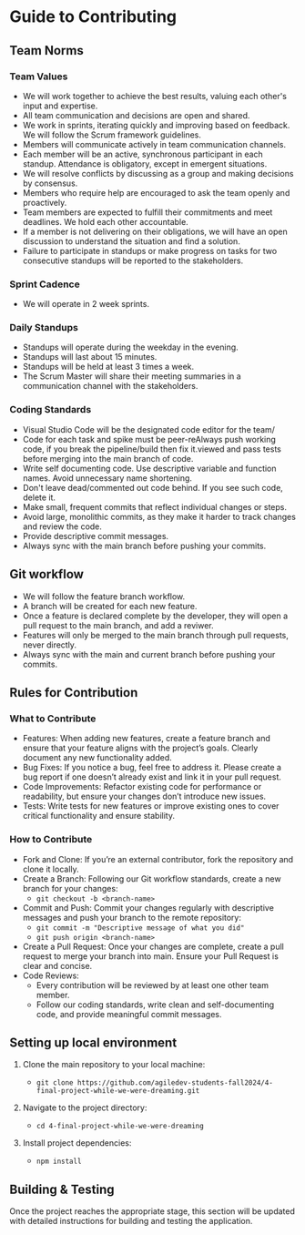 # Guide to Contributing

## Team Norms

### Team Values

* We will work together to achieve the best results, valuing each other's input and expertise.
* All team communication and decisions are open and shared.
* We work in sprints, iterating quickly and improving based on feedback. We will follow the Scrum framework guidelines.
* Members will communicate actively in team communication channels.
* Each member will be an active, synchronous participant in each standup. Attendance is obligatory, except in emergent situations.
* We will resolve conflicts by discussing as a group and making decisions by consensus.
* Members who require help are encouraged to ask the team openly and proactively.
* Team members are expected to fulfill their commitments and meet deadlines. We hold each other accountable.
* If a member is not delivering on their obligations, we will have an open discussion to understand the situation and find a solution.
* Failure to participate in standups or make progress on tasks for two consecutive standups will be reported to the stakeholders.

### Sprint Cadence

* We will operate in 2 week sprints.

### Daily Standups

* Standups will operate during the weekday in the evening.
* Standups will last about 15 minutes.
* Standups will be held at least 3 times a week.
* The Scrum Master will share their meeting summaries in a communication channel with the stakeholders.

### Coding Standards

* Visual Studio Code will be the designated code editor for the team/
* Code for each task and spike must be peer-reAlways push working code, if you break the pipeline/build then fix it.viewed and pass tests before merging into the main branch of code.
* Write self documenting code. Use descriptive variable and function names. Avoid unnecessary name shortening.
* Don't leave dead/commented out code behind. If you see such code, delete it.
* Make small, frequent commits that reflect individual changes or steps.
* Avoid large, monolithic commits, as they make it harder to track changes and review the code.
* Provide descriptive commit messages.
* Always sync with the main branch before pushing your commits.

## Git workflow

* We will follow the feature branch workflow.
* A branch will be created for each new feature.
* Once a feature is declared complete by the developer, they will open a pull request to the main branch, and add a reviwer.
* Features will only be merged to the main branch through pull requests, never directly.
* Always sync with the main and current branch before pushing your commits.

## Rules for Contribution

### What to Contribute

* Features: When adding new features, create a feature branch and ensure that your feature aligns with the project’s goals. Clearly document any new functionality added.
* Bug Fixes: If you notice a bug, feel free to address it. Please create a bug report if one doesn’t already exist and link it in your pull request.
* Code Improvements: Refactor existing code for performance or readability, but ensure your changes don’t introduce new issues.
* Tests: Write tests for new features or improve existing ones to cover critical functionality and ensure stability.

### How to Contribute

* Fork and Clone: If you’re an external contributor, fork the repository and clone it locally.
* Create a Branch: Following our Git workflow standards, create a new branch for your changes:
  * `git checkout -b <branch-name>`
* Commit and Push: Commit your changes regularly with descriptive messages and push your branch to the remote repository:
  * `git commit -m "Descriptive message of what you did"`
  * `git push origin <branch-name>`
* Create a Pull Request: Once your changes are complete, create a pull request to merge your branch into main. Ensure your Pull Request is clear and concise.
* Code Reviews:
  * Every contribution will be reviewed by at least one other team member.
  * Follow our coding standards, write clean and self-documenting code, and provide meaningful commit messages.

## Setting up local environment

1. Clone the main repository to your local machine:

   * `git clone https://github.com/agiledev-students-fall2024/4-final-project-while-we-were-dreaming.git`

2. Navigate to the project directory:

   * `cd 4-final-project-while-we-were-dreaming`

3. Install project dependencies:

   * `npm install`

## Building & Testing

Once the project reaches the appropriate stage, this section will be updated with detailed instructions for building and testing the application.
